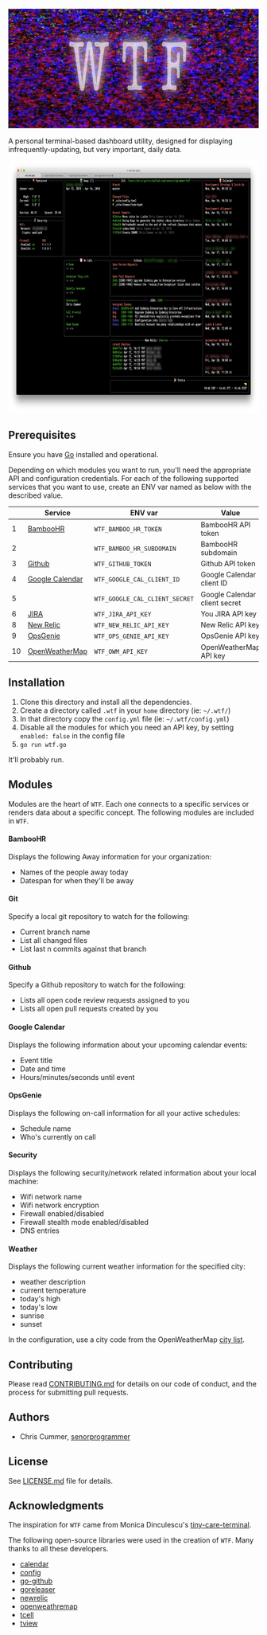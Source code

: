 <p align="center">
<img src="./docs/img/wtf.jpg?raw=true" title="WTF" width="852" height="240" />
</p>

A personal terminal-based dashboard utility, designed for
displaying infrequently-updating, but very important, daily data.

<p align="center">
<img src="./docs/img/screenshot_sm.png" title="screenshot" width="800" height="507" />
</p>

## Prerequisites

Ensure you have [Go](https://golang.org/doc/install) installed and
operational.

Depending on which modules you want to run, you'll need the appropriate API and
configuration credentials. For each of the following supported services
that you want to use, create an ENV var named as below with the
described value.

|    | Service         | ENV var                        | Value                         |
|----|-----------------|--------------------------------|-------------------------------|
| 1  | [BambooHR](https://www.bamboohr.com/api/documentation/)        | `WTF_BAMBOO_HR_TOKEN`          | BambooHR API token            |
| 2  |                 | `WTF_BAMBOO_HR_SUBDOMAIN`      | BambooHR subdomain            |
| 3  | [Github](https://developer.github.com/v3/)          | `WTF_GITHUB_TOKEN`             | Github API token              |
| 4  | [Google Calendar](https://developers.google.com/calendar/) | `WTF_GOOGLE_CAL_CLIENT_ID`     | Google Calendar client ID     |
| 5  |                 | `WTF_GOOGLE_CAL_CLIENT_SECRET` | Google Calendar client secret |
| 6  | [JIRA](https://developer.atlassian.com/server/jira/platform/rest-apis/)            | `WTF_JIRA_API_KEY`            | You JIRA API key             |
| 8  | [New Relic](https://docs.newrelic.com/docs/apis/rest-api-v2/getting-started/introduction-new-relic-rest-api-v2)       | `WTF_NEW_RELIC_API_KEY`        | New Relic API key             |
| 9  | [OpsGenie](https://docs.opsgenie.com/docs/api-overview)        | `WTF_OPS_GENIE_API_KEY`        | OpsGenie API key              |
| 10 | [OpenWeatherMap](https://openweathermap.org/api)  | `WTF_OWM_API_KEY`              | OpenWeatherMap API key        |

## Installation

1. Clone this directory and install all the dependencies.
2. Create a directory called `.wtf` in your `home` directory (ie:
   `~/.wtf/`)
3. In that directory copy the `config.yml` file (ie: `~/.wtf/config.yml`)
4. Disable all the modules for which you need an API key, by setting
   `enabled: false` in the config file
5. `go run wtf.go`

It'll probably run.

## Modules

Modules are the heart of `WTF`. Each one connects to a specific services
or renders data about a specific concept. The following modules are
included in `WTF`.

#### BambooHR

Displays the following Away information for your organization:

* Names of the people away today
* Datespan for when they'll be away

#### Git

Specify a local git repository to watch for the following:

* Current branch name
* List all changed files
* List last n commits against that branch

#### Github

Specify a Github repository to watch for the following:

* Lists all open code review requests assigned to you
* Lists all open pull requests created by you

#### Google Calendar

Displays the following information about your upcoming calendar events:

* Event title
* Date and time
* Hours/minutes/seconds until event

#### OpsGenie

Displays the following on-call information for all your active schedules:

* Schedule name
* Who's currently on call

#### Security

Displays the following security/network related information about your
local machine:

* Wifi network name
* Wifi network encryption
* Firewall enabled/disabled
* Firewall stealth mode enabled/disabled
* DNS entries

#### Weather

Displays the following current weather information for the specified city:

* weather description
* current temperature
* today's high
* today's low
* sunrise
* sunset

In the configuration, use a city code from the OpenWeatherMap [city
list](http://openweathermap.org/help/city_list.txt).

## Contributing

Please read [CONTRIBUTING.md](CONTRIBUTING.md) for details on our code of conduct, and the process for submitting pull requests.

## Authors

* Chris Cummer, [senorprogrammer](https://github.com/senorprogrammer)

## License

See [LICENSE.md](LICENSE.md) file for details.

## Acknowledgments

The inspiration for `WTF` came from Monica Dinculescu's
[tiny-care-terminal](https://github.com/notwaldorf/tiny-care-terminal).

The following open-source libraries were used in the creation of `WTF`.
Many thanks to all these developers.

* [calendar](https://google.golang.org/api/calendar/v3)
* [config](https://github.com/olebedev/config)
* [go-github](https://github.com/google/go-github)
* [goreleaser](https://github.com/goreleaser/goreleaser)
* [newrelic](https://github.com/yfronto/newrelic)
* [openweathremap](https://github.com/briandowns/openweathermap)
* [tcell](https://github.com/gdamore/tcell)
* [tview](https://github.com/rivo/tview)
